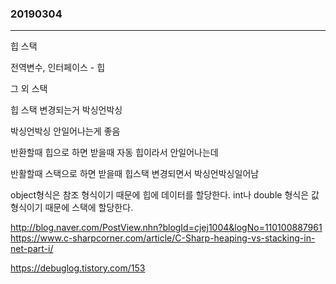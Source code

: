 ### 20190304
---
힙 스택

전역변수, 인터페이스 - 힙

그 외 스택

힙 스택 변경되는거 박싱언박싱

박싱언박싱 안일어나는게 좋음

반환할때 힙으로 하면 받을때 자동 힙이라서 안일어나는데

반활할때 스택으로 하면 받을때 힙스택 변경되면서 박싱언박싱일어남

object형식은 참조 형식이기 때문에 힙에 데이터를 할당한다.
int나 double 형식은 값 형식이기 때문에 스택에 할당한다.

http://blog.naver.com/PostView.nhn?blogId=cjej1004&logNo=110100887961
https://www.c-sharpcorner.com/article/C-Sharp-heaping-vs-stacking-in-net-part-i/

https://debuglog.tistory.com/153